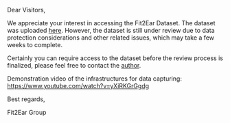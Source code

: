 Dear Visitors,

We appreciate your interest in accessing the Fit2Ear Dataset. The dataset was uploaded [here](https://www.radar-service.eu/radar/en/dataset/LuEUQApwxQrvGfKm?token=SYlvgUzVOkJKorIUJICw#). However, the dataset is still under review due to data protection considerations and other related issues, which may take a few weeks to complete.

Certainly you can require access to the dataset before the review process is finalized, please feel free to contact the [author](mailto:haibin.zhao@kit.edu).

Demonstration video of the infrastructures for data capturing: https://www.youtube.com/watch?v=yXiRKGrGgdg

Best regards,

Fit2Ear Group
